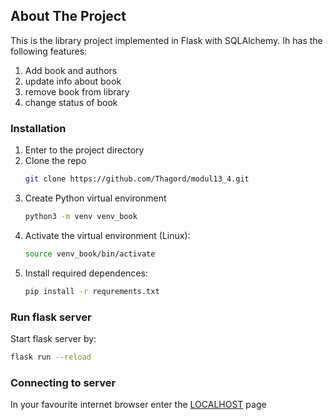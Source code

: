 <!-- ABOUT THE PROJECT -->
## About The Project

This is the library project implemented in Flask with SQLAlchemy. Ih has the following features:
1. Add book and authors
2. update info about book
3. remove book from library
4. change status of book

### Installation

1. Enter to the project directory
2. Clone the repo
   ```sh
   git clone https://github.com/Thagord/modul13_4.git
   ```
3. Create Python virtual environment
   ```sh
   python3 -m venv venv_book
   ```
4. Activate the virtual environment (Linux):
   ```sh
   source venv_book/bin/activate
   ```
5. Install required dependences:
   ```sh
   pip install -r requrements.txt
   ```
### Run flask server
Start flask server by:
```sh
flask run --reload
```
### Connecting to server
In your favourite internet browser enter the [LOCALHOST](https://localhost.5000) page
